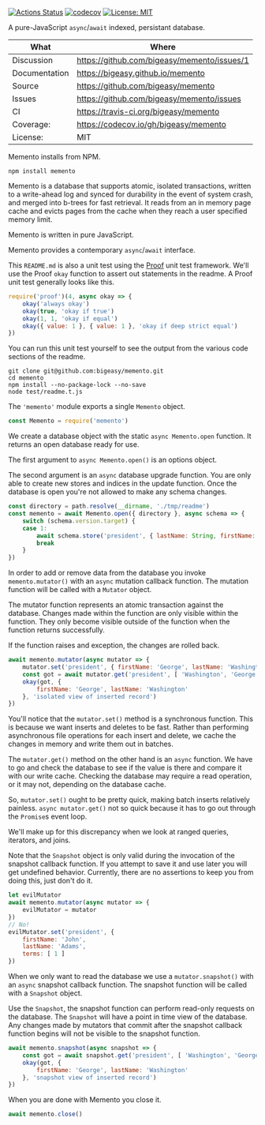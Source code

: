 [![Actions Status](https://github.com/bigeasy/memento/workflows/Node%20CI/badge.svg)](https://github.com/bigeasy/memento/actions)
[![codecov](https://codecov.io/gh/bigeasy/memento/branch/master/graph/badge.svg)](https://codecov.io/gh/bigeasy/memento)
[![License: MIT](https://img.shields.io/badge/License-MIT-yellow.svg)](https://opensource.org/licenses/MIT)

A pure-JavaScript `async`/`await` indexed, persistant database.

| What          | Where                                         |
| --- | --- |
| Discussion    | https://github.com/bigeasy/memento/issues/1   |
| Documentation | https://bigeasy.github.io/memento             |
| Source        | https://github.com/bigeasy/memento            |
| Issues        | https://github.com/bigeasy/memento/issues     |
| CI            | https://travis-ci.org/bigeasy/memento         |
| Coverage:     | https://codecov.io/gh/bigeasy/memento         |
| License:      | MIT                                           |

Memento installs from NPM.

```text
npm install memento
```

Memento is a database that supports atomic, isolated transactions, written to a
write-ahead log and synced for durability in the event of system crash, and
merged into b-trees for fast retrieval. It reads from an in memory page cache
and evicts pages from the cache when they reach a user specified memory limit.

Memento is written in pure JavaScript.

Memento provides a contemporary `async`/`await` interface.

This `README.md` is also a unit test using the
[Proof](https://github.com/bigeasy/proof) unit test framework. We'll use the
Proof `okay` function to assert out statements in the readme. A Proof unit test
generally looks like this.

```javascript
require('proof')(4, async okay => {
    okay('always okay')
    okay(true, 'okay if true')
    okay(1, 1, 'okay if equal')
    okay({ value: 1 }, { value: 1 }, 'okay if deep strict equal')
})
```

You can run this unit test yourself to see the output from the various
code sections of the readme.

```text
git clone git@github.com:bigeasy/memento.git
cd memento
npm install --no-package-lock --no-save
node test/readme.t.js
```

The `'memento'` module exports a single `Memento` object.

```javascript
const Memento = require('memento')
```

We create a database object with the static `async Memento.open` function. It
returns an open database ready for use.

The first argument to `async Memento.open()` is an options object.

The second argument is an `async` database upgrade function. You are only able
to create new stores and indices in the update function. Once the database is
open you're not allowed to make any schema changes.

```javascript
const directory = path.resolve(__dirname, './tmp/readme')
const memento = await Memento.open({ directory }, async schema => {
    switch (schema.version.target) {
    case 1:
        await schema.store('president', { lastName: String, firstName: String })
        break
    }
})
```

In order to add or remove data from the database you invoke `memento.mutator()`
with an `async` mutation callback function. The mutation function will be called
with a `Mutator` object.

The mutator function represents an atomic transaction against the database.
Changes made within the function are only visible within the function. They only
become visible outside of the function when the function returns successfully.

If the function raises and exception, the changes are rolled back.

```javascript
await memento.mutator(async mutator => {
    mutator.set('president', { firstName: 'George', lastName: 'Washington' })
    const got = await mutator.get('president', [ 'Washington', 'George' ])
    okay(got, {
        firstName: 'George', lastName: 'Washington'
    }, 'isolated view of inserted record')
})
```

You'll notice that the `mutator.set()` method is a synchronous function. This is
because we want inserts and deletes to be fast. Rather than performing
asynchronous file operations for each insert and delete, we cache the changes in
memory and write them out in batches.

The `mutator.get()` method on the other hand is an `async` function. We have to
go and check the database to see if the value is there and compare it with our
write cache. Checking the database may require a read operation, or it may not,
depending on the database cache.

So, `mutator.set()` ought to be pretty quick, making batch inserts relatively
painless. `async mutator.get()` not so quick because it has to go out through
the `Promise`s event loop.

We'll make up for this discrepancy when we look at ranged queries, iterators,
and joins.

Note that the `Snapshot` object is only valid during the invocation of the
snapshot callback function. If you attempt to save it and use later you will get
undefined behavior. Currently, there are no assertions to keep you from doing
this, just don't do it.

```javascript
let evilMutator
await memento.mutator(async mutator => {
    evilMutator = mutator
})
// No!
evilMutator.set('president', {
    firstName: 'John',
    lastName: 'Adams',
    terms: [ 1 ]
})
```

When we only want to read the database we use a `mutator.snapshot()` with an
`async` snapshot callback function. The snapshot function will be called with a
`Snapshot` object.

Use the `Snapshot`, the snapshot function can perform read-only requests on the
database. The `Snapshot` will have a point in time view of the database. Any
changes made by mutators that commit after the snapshot callback function begins
will not be visible to the snapshot function.

```javascript
await memento.snapshot(async snapshot => {
    const got = await snapshot.get('president', [ 'Washington', 'George' ])
    okay(got, {
        firstName: 'George', lastName: 'Washington'
    }, 'snapshot view of inserted record')
})
```

When you are done with Memento you close it.

```javascript
await memento.close()
```
